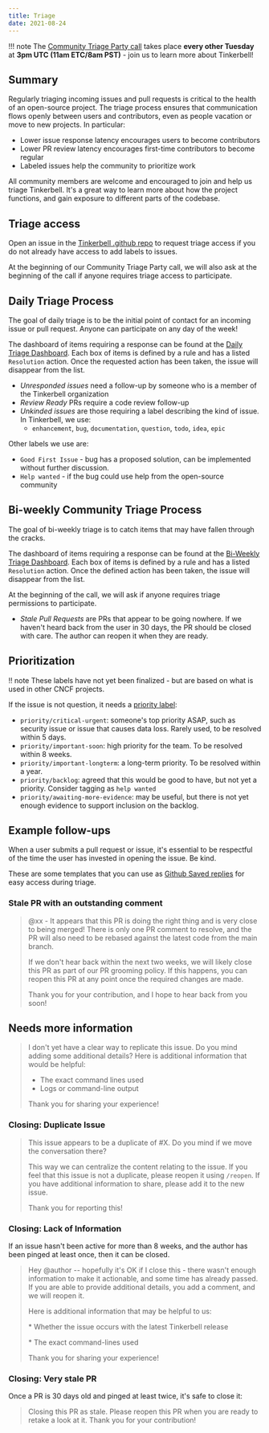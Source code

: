```yaml
---
title: Triage
date: 2021-08-24
---
```


!!! note
The [Community Triage Party call] takes place **every other Tuesday** at **3pm UTC (11am ETC/8am PST)** - join us to learn more about Tinkerbell!

## Summary

Regularly triaging incoming issues and pull requests is critical to the health of an open-source project.
The triage process ensures that communication flows openly between users and contributors, even as people vacation or move to new projects.
In particular:

- Lower issue response latency encourages users to become contributors
- Lower PR review latency encourages first-time contributors to become regular
- Labeled issues help the community to prioritize work

All community members are welcome and encouraged to join and help us triage Tinkerbell.
It's a great way to learn more about how the project functions, and gain exposure to different parts of the codebase.

## Triage access

Open an issue in the [Tinkerbell .github repo] to request triage access if you do not already have access to add labels to issues.

At the beginning of our Community Triage Party call, we will also ask at the beginning of the call if anyone requires triage access to participate.

## Daily Triage Process

The goal of daily triage is to be the initial point of contact for an incoming issue or pull request.
Anyone can participate on any day of the week!

The dashboard of items requiring a response can be found at the [Daily Triage Dashboard].
Each box of items is defined by a rule and has a listed `Resolution` action.
Once the requested action has been taken, the issue will disappear from the list.

- _Unresponded issues_ need a follow-up by someone who is a member of the Tinkerbell organization
- _Review Ready_ PRs require a code review follow-up
- _Unkinded issues_ are those requiring a label describing the kind of issue.
  In Tinkerbell, we use:
  - `enhancement`, `bug`, `documentation`, `question`, `todo`, `idea`, `epic`

Other labels we use are:

- `Good First Issue` - bug has a proposed solution, can be implemented without further discussion.
- `Help wanted` - if the bug could use help from the open-source community

## Bi-weekly Community Triage Process

The goal of bi-weekly triage is to catch items that may have fallen through the cracks.

The dashboard of items requiring a response can be found at the [Bi-Weekly Triage Dashboard].
Each box of items is defined by a rule and has a listed `Resolution` action.
Once the defined action has been taken, the issue will disappear from the list.

At the beginning of the call, we will ask if anyone requires triage permissions to participate.

- _Stale Pull Requests_ are PRs that appear to be going nowhere.
  If we haven't heard back from the user in 30 days, the PR should be closed with care.
  The author can reopen it when they are ready.

## Prioritization

!! note
These labels have not yet been finalized - but are based on what is used in other CNCF projects.

If the issue is not question, it needs a [priority label]:

- `priority/critical-urgent`: someone's top priority ASAP, such as security issue or issue that causes data loss.
  Rarely used, to be resolved within 5 days.
- `priority/important-soon`: high priority for the team.
  To be resolved within 8 weeks.
- `priority/important-longterm`: a long-term priority.
  To be resolved within a year.
- `priority/backlog`: agreed that this would be good to have, but not yet a priority.
  Consider tagging as `help wanted`
- `priority/awaiting-more-evidence`: may be useful, but there is not yet enough evidence to support inclusion on the backlog.

## Example follow-ups

When a user submits a pull request or issue, it's essential to be respectful of the time the user has invested in opening the issue.
Be kind.

These are some templates that you can use as [Github Saved replies] for easy access during triage.

### Stale PR with an outstanding comment

> @xx - It appears that this PR is doing the right thing and is very close to being merged! There is only one PR comment to resolve, and the PR will also need to be rebased against the latest code from the main branch.
>
> If we don't hear back within the next two weeks, we will likely close this PR as part of our PR grooming policy. If this happens, you can reopen this PR at any point once the required changes are made.
>
> Thank you for your contribution, and I hope to hear back from you soon!

## Needs more information

> I don't yet have a clear way to replicate this issue. Do you mind adding some additional details? Here is additional information that would be helpful:
>
> - The exact command lines used
> - Logs or command-line output
>
> Thank you for sharing your experience!

### Closing: Duplicate Issue

> This issue appears to be a duplicate of #X. Do you mind if we move the conversation there?
>
> This way we can centralize the content relating to the issue. If you feel that this issue is not a duplicate, please reopen it using `/reopen`. If you have additional information to share, please add it to the new issue.
>
> Thank you for reporting this!

### Closing: Lack of Information

If an issue hasn't been active for more than 8 weeks, and the author has been pinged at least once, then it can be closed.

> Hey @author -- hopefully it's OK if I close this - there wasn't enough information to make it actionable, and some time has already passed. If you are able to provide additional details, you add a comment, and we will reopen it.
>
> Here is additional information that may be helpful to us:
>
> \* Whether the issue occurs with the latest Tinkerbell release
>
> \* The exact command-lines used
>
> Thank you for sharing your experience!

### Closing: Very stale PR

Once a PR is 30 days old and pinged at least twice, it's safe to close it:

> Closing this PR as stale. Please reopen this PR when you are ready to retake a look at it. Thank you for your contribution!

[bi-weekly triage dashboard]: https://triage.meyu.us/s/weekly
[community triage party call]: https://equinix.zoom.us/j/96016156757?pwd=nzzkczzmbfdvsm9ubhnzahryngdvdz09
[daily triage dashboard]: https://triage.meyu.us/s/daily
[github saved replies]: https://docs.github.com/en/get-started/writing-on-github/working-with-saved-replies/using-saved-replies
[priority label]: https://github.com/kubernetes/community/blob/master/contributors/guide/issue-triage.md#define-priority
[tinkerbell .github repo]: https://github.com/tinkerbell/.github/issues
